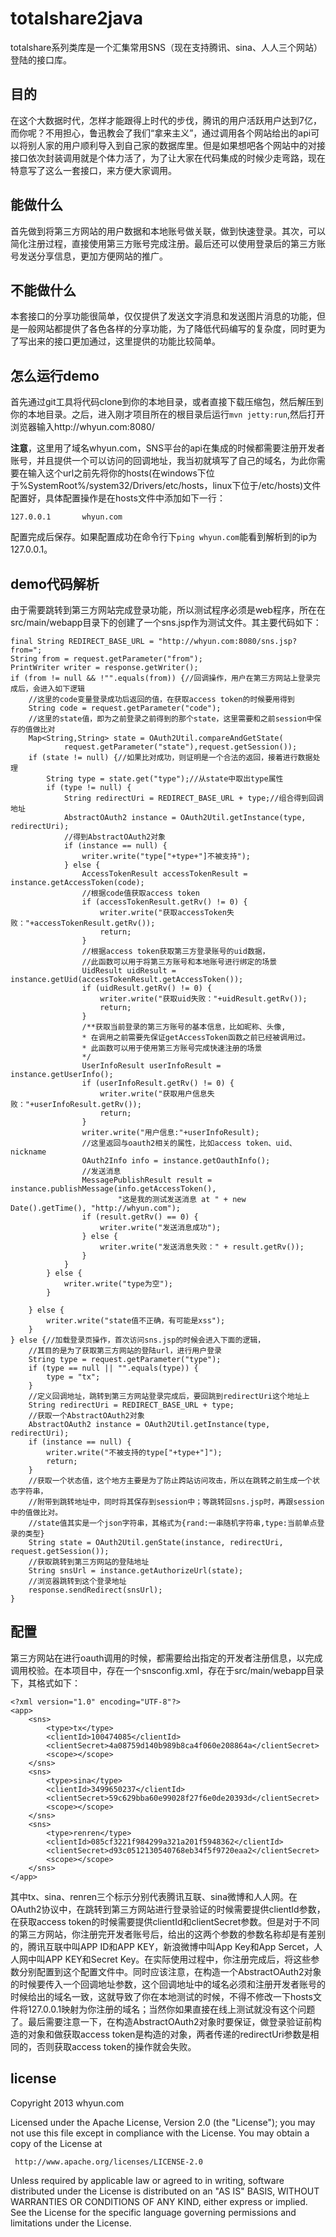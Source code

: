 totalshare2java
===================================
totalshare系列类库是一个汇集常用SNS（现在支持腾讯、sina、人人三个网站）登陆的接口库。
## 目的 ##
在这个大数据时代，怎样才能跟得上时代的步伐，腾讯的用户活跃用户达到7亿，而你呢？不用担心，鲁迅教会了我们“拿来主义”，通过调用各个网站给出的api可以将别人家的用户顺利导入到自己家的数据库里。但是如果想吧各个网站中的对接接口依次封装调用就是个体力活了，为了让大家在代码集成的时候少走弯路，现在特意写了这么一套接口，来方便大家调用。
## 能做什么 ##
首先做到将第三方网站的用户数据和本地账号做关联，做到快速登录。其次，可以简化注册过程，直接使用第三方账号完成注册。最后还可以使用登录后的第三方账号发送分享信息，更加方便网站的推广。
## 不能做什么 ##
本套接口的分享功能很简单，仅仅提供了发送文字消息和发送图片消息的功能，但是一般网站都提供了各色各样的分享功能，为了降低代码编写的复杂度，同时更为了写出来的接口更加通过，这里提供的功能比较简单。
## 怎么运行demo ##
首先通过git工具将代码clone到你的本地目录，或者直接下载压缩包，然后解压到你的本地目录。之后，进入刚才项目所在的根目录后运行`mvn jetty:run`,然后打开浏览器输入http://whyun.com:8080/  
   
**注意**，这里用了域名whyun.com，SNS平台的api在集成的时候都需要注册开发者账号，并且提供一个可以访问的回调地址，我当初就填写了自己的域名，为此你需要在输入这个url之前先将你的hosts(在windows下位于%SystemRoot%/system32/Drivers/etc/hosts，linux下位于/etc/hosts)文件配置好，具体配置操作是在hosts文件中添加如下一行：
    
	127.0.0.1		whyun.com    
 
配置完成后保存。如果配置成功在命令行下`ping whyun.com`能看到解析到的ip为127.0.0.1。
## demo代码解析 ##
由于需要跳转到第三方网站完成登录功能，所以测试程序必须是web程序，所在在src/main/webapp目录下的创建了一个sns.jsp作为测试文件。其主要代码如下：

	final String REDIRECT_BASE_URL = "http://whyun.com:8080/sns.jsp?from=";
	String from = request.getParameter("from");
	PrintWriter writer = response.getWriter();
	if (from != null && !"".equals(from)) {//回调操作，用户在第三方网站上登录完成后，会进入如下逻辑
		//这里的code变量登录成功后返回的值，在获取access token的时候要用得到
		String code = request.getParameter("code");
		//这里的state值，即为之前登录之前得到的那个state，这里需要和之前session中保存的值做比对
		Map<String,String> state = OAuth2Util.compareAndGetState(
				request.getParameter("state"),request.getSession());
		if (state != null) {//如果比对成功，则证明是一个合法的返回，接着进行数据处理
			String type = state.get("type");//从state中取出type属性
			if (type != null) {
				String redirectUri = REDIRECT_BASE_URL + type;//组合得到回调地址
				AbstractOAuth2 instance = OAuth2Util.getInstance(type, redirectUri);
				//得到AbstractOAuth2对象
				if (instance == null) {
					writer.write("type["+type+"]不被支持");
				} else {
					AccessTokenResult accessTokenResult = instance.getAccessToken(code);
					//根据code值获取access token
					if (accessTokenResult.getRv() != 0) {
						writer.write("获取accessToken失败："+accessTokenResult.getRv());
						return;
					}
					//根据access token获取第三方登录账号的uid数据，
					//此函数可以用于将第三方账号和本地账号进行绑定的场景
					UidResult uidResult = instance.getUid(accessTokenResult.getAccessToken());
					if (uidResult.getRv() != 0) {
						writer.write("获取uid失败："+uidResult.getRv());
						return;
					}
					/**获取当前登录的第三方账号的基本信息，比如昵称、头像,
					* 在调用之前需要先保证getAccessToken函数之前已经被调用过。
					* 此函数可以用于使用第三方账号完成快速注册的场景
					*/
					UserInfoResult userInfoResult = instance.getUserInfo();
					if (userInfoResult.getRv() != 0) {
						writer.write("获取用户信息失败："+userInfoResult.getRv());
						return;
					}
					writer.write("用户信息:"+userInfoResult);
					//这里返回与oauth2相关的属性，比如access token、uid、nickname
					OAuth2Info info = instance.getOauthInfo();
					//发送消息
					MessagePublishResult result = instance.publishMessage(info.getAccessToken(),
							"这是我的测试发送消息 at " + new Date().getTime(), "http://whyun.com");
					if (result.getRv() == 0) {
						writer.write("发送消息成功");
					} else {
						writer.write("发送消息失败：" + result.getRv());
					}
				}
			} else {
				writer.write("type为空");
			}
			
		} else {
			writer.write("state值不正确，有可能是xss");
		}
	} else {//加载登录页操作，首次访问sns.jsp的时候会进入下面的逻辑，
		//其目的是为了获取第三方网站的登陆url，进行用户登录
		String type = request.getParameter("type");
		if (type == null || "".equals(type)) {
			type = "tx";
		}
		//定义回调地址，跳转到第三方网站登录完成后，要回跳到redirectUri这个地址上
		String redirectUri = REDIRECT_BASE_URL + type;
		//获取一个AbstractOAuth2对象
		AbstractOAuth2 instance = OAuth2Util.getInstance(type, redirectUri);
		if (instance == null) {
			writer.write("不被支持的type["+type+"]");
			return;
		}
		//获取一个状态值，这个地方主要是为了防止跨站访问攻击，所以在跳转之前生成一个状态字符串，
		//附带到跳转地址中，同时将其保存到session中；等跳转回sns.jsp时，再跟session中的值做比对。
		//state值其实是一个json字符串，其格式为{rand:一串随机字符串,type:当前单点登录的类型}
		String state = OAuth2Util.genState(instance, redirectUri, request.getSession());
		//获取跳转到第三方网站的登陆地址
		String snsUrl = instance.getAuthorizeUrl(state);
		//浏览器跳转到这个登录地址
		response.sendRedirect(snsUrl);
	}
## 配置 ##
第三方网站在进行oauth调用的时候，都需要给出指定的开发者注册信息，以完成调用校验。在本项目中，存在一个snsconfig.xml，存在于src/main/webapp目录下，其格式如下：

	<?xml version="1.0" encoding="UTF-8"?>
	<app>
	    <sns>
	        <type>tx</type>
	        <clientId>100474085</clientId>
	        <clientSecret>4a08759d140b989b8ca4f060e208864a</clientSecret>
	        <scope></scope>
	    </sns>
	    <sns>
	        <type>sina</type>
	        <clientId>3499650237</clientId>
	        <clientSecret>59c629bba60e99028f27f6e0de20393d</clientSecret>
	        <scope></scope>
	    </sns>
	    <sns>
	        <type>renren</type>
	        <clientId>085cf3221f984299a321a201f5948362</clientId>
	        <clientSecret>d93c0512130540768eb34f5f9720eaa2</clientSecret>
	        <scope></scope>
	    </sns>
	</app>
其中tx、sina、renren三个标示分别代表腾讯互联、sina微博和人人网。在OAuth2协议中，在跳转到第三方网站进行登录验证的时候需要提供clientId参数，在获取access token的时候需要提供clientId和clientSecret参数。但是对于不同的第三方网站，你注册完开发者账号后，给出的这两个参数的参数名称却是有差别的，腾讯互联中叫APP ID和APP KEY，新浪微博中叫App Key和App Sercet，人人网中叫APP KEY和Secret Key。在实际使用过程中，你注册完成后，将这些参数分别配置到这个配置文件中。同时应该注意，在构造一个AbstractOAuth2对象的时候要传入一个回调地址参数，这个回调地址中的域名必须和注册开发者账号的时候给出的域名一致，这就导致了你在本地测试的时候，不得不修改一下hosts文件将127.0.0.1映射为你注册的域名；当然你如果直接在线上测试就没有这个问题了。最后需要注意一下，在构造AbstractOAuth2对象时要保证，做登录验证前构造的对象和做获取access token是构造的对象，两者传递的redirectUri参数是相同的，否则获取access token的操作就会失败。

## license ##
Copyright 2013 whyun.com

Licensed under the Apache License, Version 2.0 (the "License");
you may not use this file except in compliance with the License.
You may obtain a copy of the License at

     http://www.apache.org/licenses/LICENSE-2.0

Unless required by applicable law or agreed to in writing, software
distributed under the License is distributed on an "AS IS" BASIS,
WITHOUT WARRANTIES OR CONDITIONS OF ANY KIND, either express or implied.
See the License for the specific language governing permissions and
limitations under the License.
